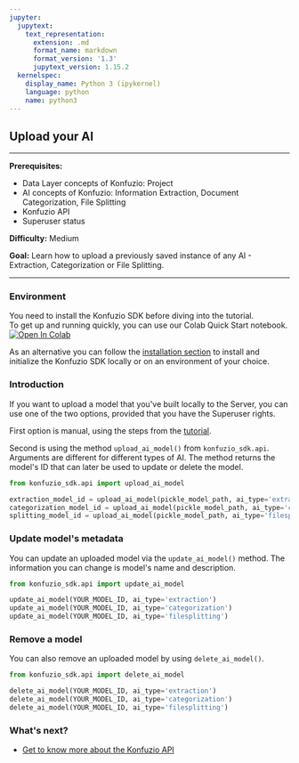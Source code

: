 ```yaml
---
jupyter:
  jupytext:
    text_representation:
      extension: .md
      format_name: markdown
      format_version: '1.3'
      jupytext_version: 1.15.2
  kernelspec:
    display_name: Python 3 (ipykernel)
    language: python
    name: python3
---
```


## Upload your AI

---

**Prerequisites:**

- Data Layer concepts of Konfuzio: Project
- AI concepts of Konfuzio: Information Extraction, Document Categorization, File Splitting
- Konfuzio API
- Superuser status

**Difficulty:** Medium 

**Goal:** Learn how to upload a previously saved instance of any AI - Extraction, Categorization or File Splitting.

---

### Environment
You need to install the Konfuzio SDK before diving into the tutorial. \
To get up and running quickly, you can use our Colab Quick Start notebook. \
<a href="https://colab.research.google.com/github/konfuzio-ai/konfuzio-sdk/blob/master/notebooks/Get_started_with_the_Konfuzio_SDK.ipynb" target="_parent"><img src="https://colab.research.google.com/assets/colab-badge.svg" alt="Open In Colab"/></a>

As an alternative you can follow the [installation section](../get_started.html#install-sdk) to install and initialize the Konfuzio SDK locally or on an environment of your choice.

### Introduction

If you want to upload a model that you've built locally to the Server, you can use one of the two options, provided that you have the Superuser rights.

First option is manual, using the steps from the [tutorial](https://help.konfuzio.com/tutorials/migrate-trained-ai-to-an-new-project-to-annotate-documents-faster/index.html#upload-extraction-or-category-ai-to-target-instance).

Second is using the method `upload_ai_model()` from `konfuzio_sdk.api`. Arguments are different for different types of 
AI. The method returns the model's ID that can later be used to update or delete the model.

```python editable=true slideshow={"slide_type": ""} tags=["skip-execution", "nbval-skip"] vscode={"languageId": "plaintext"}
from konfuzio_sdk.api import upload_ai_model

extraction_model_id = upload_ai_model(pickle_model_path, ai_type='extraction', category_id=YOUR_CATEGORY_ID)
categorization_model_id = upload_ai_model(pickle_model_path, ai_type='categorization', project_id=YOUR_PROJECT_ID)
splitting_model_id = upload_ai_model(pickle_model_path, ai_type='filesplitting', project_id=YOUR_PROJECT_ID)
```

### Update model's metadata

You can update an uploaded model via the `update_ai_model()` method. The information you can change is model's name and 
description.


```python editable=true slideshow={"slide_type": ""} tags=["skip-execution", "nbval-skip"]
from konfuzio_sdk.api import update_ai_model

update_ai_model(YOUR_MODEL_ID, ai_type='extraction')
update_ai_model(YOUR_MODEL_ID, ai_type='categorization')
update_ai_model(YOUR_MODEL_ID, ai_type='filesplitting')
```

### Remove a model

You can also remove an uploaded model by using `delete_ai_model()`.

```python editable=true slideshow={"slide_type": ""} tags=["skip-execution", "nbval-skip"]
from konfuzio_sdk.api import delete_ai_model

delete_ai_model(YOUR_MODEL_ID, ai_type='extraction')
delete_ai_model(YOUR_MODEL_ID, ai_type='categorization')
delete_ai_model(YOUR_MODEL_ID, ai_type='filesplitting')
```

### What's next?

- [Get to know more about the Konfuzio API](https://dev.konfuzio.com/web/api-v3.html)
